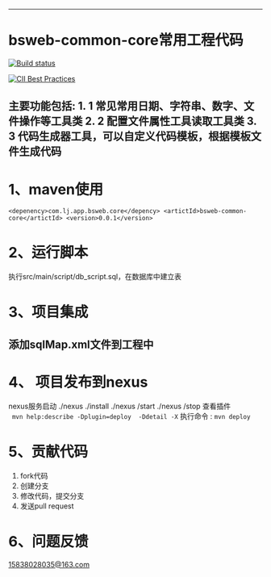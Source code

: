 ---------------------------------------------------------------
# bsweb-common-core常用工程代码 
[![Build status](https://travis-ci.org/15838028035/bsweb-common-core.svg?branch=master)](https://travis-ci.org/15838028035/bsweb-common-core)

[![CII Best Practices](https://bestpractices.coreinfrastructure.org/projects/1582/badge)](https://bestpractices.coreinfrastructure.org/projects/1582)


主要功能包括:
	1. 1 常见常用日期、字符串、数字、文件操作等工具类
	2. 2 配置文件属性工具读取工具类
	3. 3 代码生成器工具，可以自定义代码模板，根据模板文件生成代码
--------------------------------------------------------------
# 1、maven使用
 `
 	<depenency>com.lj.app.bsweb.core</depency>
  	<artictId>bsweb-common-core</artictId>
  	<version>0.0.1</version> `
# 2、运行脚本
执行src/main/script/db_script.sql，在数据库中建立表

# 3、项目集成

## 添加sqlMap.xml文件到工程中

# 4、 项目发布到nexus
   nexus服务启动
   ./nexus ./install
   ./nexus /start
   ./nexus /stop
查看插件  
	 ` 
	 mvn help:describe -Dplugin=deploy  -Ddetail -X
	  `
执行命令 : 
`
 mvn deploy
  `
	
	 
# 5、贡献代码
 1. fork代码
 2. 创建分支
 3. 修改代码，提交分支
 4. 发送pull request
 
# 6、问题反馈
15838028035@163.com


